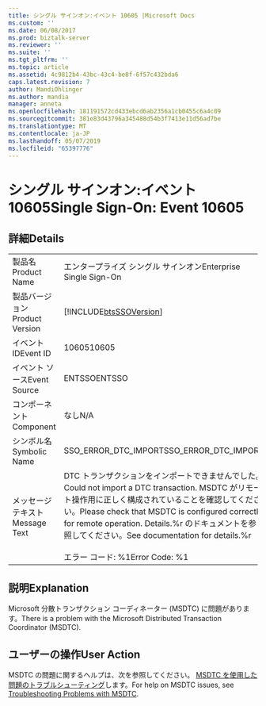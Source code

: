 ```yaml
---
title: シングル サインオン:イベント 10605 |Microsoft Docs
ms.custom: ''
ms.date: 06/08/2017
ms.prod: biztalk-server
ms.reviewer: ''
ms.suite: ''
ms.tgt_pltfrm: ''
ms.topic: article
ms.assetid: 4c9812b4-43bc-43c4-be8f-6f57c432bda6
caps.latest.revision: 7
author: MandiOhlinger
ms.author: mandia
manager: anneta
ms.openlocfilehash: 181191572cd433ebcd6ab2356a1cb0455c6a4c09
ms.sourcegitcommit: 381e83d43796a345488d54b3f7413e11d56ad7be
ms.translationtype: MT
ms.contentlocale: ja-JP
ms.lasthandoff: 05/07/2019
ms.locfileid: "65397776"
---
```

# <a name="single-sign-on-event-10605"></a><span data-ttu-id="df5ad-102">シングル サインオン:イベント 10605</span><span class="sxs-lookup"><span data-stu-id="df5ad-102">Single Sign-On: Event 10605</span></span>
## <a name="details"></a><span data-ttu-id="df5ad-103">詳細</span><span class="sxs-lookup"><span data-stu-id="df5ad-103">Details</span></span>  
  
|                 |                                                                                                                                                                       |
|-----------------|-----------------------------------------------------------------------------------------------------------------------------------------------------------------------|
|  <span data-ttu-id="df5ad-104">製品名</span><span class="sxs-lookup"><span data-stu-id="df5ad-104">Product Name</span></span>   |                                                                       <span data-ttu-id="df5ad-105">エンタープライズ シングル サインオン</span><span class="sxs-lookup"><span data-stu-id="df5ad-105">Enterprise Single Sign-On</span></span>                                                                       |
| <span data-ttu-id="df5ad-106">製品バージョン</span><span class="sxs-lookup"><span data-stu-id="df5ad-106">Product Version</span></span> |                                                      [!INCLUDE[btsSSOVersion](../includes/btsssoversion-md.md)]                                                       |
|    <span data-ttu-id="df5ad-107">イベント ID</span><span class="sxs-lookup"><span data-stu-id="df5ad-107">Event ID</span></span>     |                                                                                 <span data-ttu-id="df5ad-108">10605</span><span class="sxs-lookup"><span data-stu-id="df5ad-108">10605</span></span>                                                                                 |
|  <span data-ttu-id="df5ad-109">イベント ソース</span><span class="sxs-lookup"><span data-stu-id="df5ad-109">Event Source</span></span>   |                                                                                <span data-ttu-id="df5ad-110">ENTSSO</span><span class="sxs-lookup"><span data-stu-id="df5ad-110">ENTSSO</span></span>                                                                                 |
|    <span data-ttu-id="df5ad-111">コンポーネント</span><span class="sxs-lookup"><span data-stu-id="df5ad-111">Component</span></span>    |                                                                                  <span data-ttu-id="df5ad-112">なし</span><span class="sxs-lookup"><span data-stu-id="df5ad-112">N/A</span></span>                                                                                  |
|  <span data-ttu-id="df5ad-113">シンボル名</span><span class="sxs-lookup"><span data-stu-id="df5ad-113">Symbolic Name</span></span>  |                                                                         <span data-ttu-id="df5ad-114">SSO_ERROR_DTC_IMPORT</span><span class="sxs-lookup"><span data-stu-id="df5ad-114">SSO_ERROR_DTC_IMPORT</span></span>                                                                          |
|  <span data-ttu-id="df5ad-115">メッセージ テキスト</span><span class="sxs-lookup"><span data-stu-id="df5ad-115">Message Text</span></span>   | <span data-ttu-id="df5ad-116">DTC トランザクションをインポートできませんでした。</span><span class="sxs-lookup"><span data-stu-id="df5ad-116">Could not import a DTC transaction.</span></span> <span data-ttu-id="df5ad-117">MSDTC がリモート操作用に正しく構成されていることを確認してください。</span><span class="sxs-lookup"><span data-stu-id="df5ad-117">Please check that MSDTC is configured correctly for remote operation.</span></span> <span data-ttu-id="df5ad-118">Details.%r のドキュメントを参照してください。</span><span class="sxs-lookup"><span data-stu-id="df5ad-118">See documentation for details.%r</span></span><br /><br /> <span data-ttu-id="df5ad-119">エラー コード: %1</span><span class="sxs-lookup"><span data-stu-id="df5ad-119">Error Code: %1</span></span> |
  
## <a name="explanation"></a><span data-ttu-id="df5ad-120">説明</span><span class="sxs-lookup"><span data-stu-id="df5ad-120">Explanation</span></span>  
 <span data-ttu-id="df5ad-121">Microsoft 分散トランザクション コーディネーター (MSDTC) に問題があります。</span><span class="sxs-lookup"><span data-stu-id="df5ad-121">There is a problem with the Microsoft Distributed Transaction Coordinator (MSDTC).</span></span>  
  
## <a name="user-action"></a><span data-ttu-id="df5ad-122">ユーザーの操作</span><span class="sxs-lookup"><span data-stu-id="df5ad-122">User Action</span></span>  
 <span data-ttu-id="df5ad-123">MSDTC の問題に関するヘルプは、次を参照してください。 [MSDTC を使用した問題のトラブルシューティング](../core/troubleshooting-problems-with-msdtc.md)します。</span><span class="sxs-lookup"><span data-stu-id="df5ad-123">For help on MSDTC issues, see [Troubleshooting Problems with MSDTC](../core/troubleshooting-problems-with-msdtc.md).</span></span>